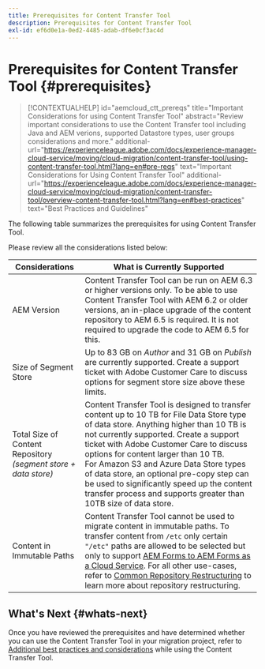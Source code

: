 ```yaml
---
title: Prerequisites for Content Transfer Tool
description: Prerequisites for Content Transfer Tool
exl-id: ef6d0e1a-0ed2-4485-adab-df6e0cf3ac4d
---
```

# Prerequisites for Content Transfer Tool {#prerequisites}

>[!CONTEXTUALHELP]
>id="aemcloud_ctt_prereqs"
>title="Important Considerations for using Content Transfer Tool"
>abstract="Review important considerations to use the Content Transfer tool including Java and AEM verions, supported Datastore types, user groups considerations and more."
>additional-url="https://experienceleague.adobe.com/docs/experience-manager-cloud-service/moving/cloud-migration/content-transfer-tool/using-content-transfer-tool.html?lang=en#pre-reqs" text="Important Considerations for Using Content Transfer Tool"
>additional-url="https://experienceleague.adobe.com/docs/experience-manager-cloud-service/moving/cloud-migration/content-transfer-tool/overview-content-transfer-tool.html?lang=en#best-practices" text="Best Practices and Guidelines"

The following table summarizes the prerequisites for using Content Transfer Tool. 

Please review all the considerations listed below:

|Considerations|What is Currently Supported|
|--- |--- |
|AEM Version|Content Transfer Tool can be run on AEM 6.3 or higher versions only. To be able to use Content Transfer Tool with AEM 6.2 or older versions, an in-place upgrade of the content repository to AEM 6.5 is required. It is not required to upgrade the code to AEM 6.5 for this.|
|Size of Segment Store|Up to 83 GB on *Author* and 31 GB on *Publish* are currently supported. Create a support ticket with Adobe Customer Care to discuss options for segment store size above these limits.|
|Total Size of Content Repository <br>*(segment store + data store)*|Content Transfer Tool is designed to transfer content up to 10 TB for File Data Store type of data store. Anything higher than 10 TB is not currently supported. Create a support ticket with Adobe Customer Care to discuss options for content larger than 10 TB. <br>For Amazon S3 and Azure Data Store types of data store, an optional pre-copy step can be used to significantly speed up the content transfer process and supports greater than 10TB size of data store.|
|Content in Immutable Paths|Content Transfer Tool cannot be used to migrate content in immutable paths. To transfer content from `/etc` only certain `"/etc"` paths are allowed to be selected but only to support [AEM Forms to AEM Forms as a Cloud Service](https://experienceleague.adobe.com/docs/experience-manager-forms-cloud-service/forms/migrate-to-forms-as-a-cloud-service.html?lang=en#paths-of-various-aem-forms-specific-assets). For all other use-cases, refer to [Common Repository Restructuring](https://experienceleague.adobe.com/docs/experience-manager-64/deploying/restructuring/all-repository-restructuring-in-aem-6-4.html?lang=en#restructuring) to learn more about repository restructuring.| 

## What's Next {#whats-next}

Once you have reviewed the prerequisites and have determined whether you can use the Content Transfer Tool in your migration project, refer to [Additional best practices and considerations](/help/move-to-cloud-service/content-transfer-tool/using-content-transfer-tool.md) while using the Content Transfer Tool.
